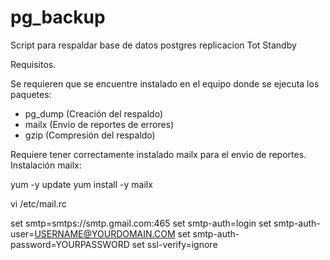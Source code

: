 # pg_backup
Script para respaldar base de datos postgres replicacion Tot Standby

Requisitos.

Se requieren que se encuentre instalado en el equipo donde se ejecuta los paquetes:

- pg_dump (Creación del respaldo)
- mailx (Envio de reportes de errores)
- gzip (Compresión del respaldo)

Requiere tener correctamente instalado mailx para el envio de reportes.
Instalación mailx:

yum -y update
yum install -y mailx


vi /etc/mail.rc

set smtp=smtps://smtp.gmail.com:465
set smtp-auth=login
set smtp-auth-user=USERNAME@YOURDOMAIN.COM
set smtp-auth-password=YOURPASSWORD
set ssl-verify=ignore
